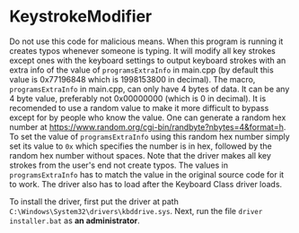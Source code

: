 # KeystrokeModifier

Do not use this code for malicious means. When this program is running it creates typos whenever someone is typing. It will modify all key strokes except ones with the keyboard settings to output keyboard strokes with an extra info of the value of `programsExtraInfo` in main.cpp (by default this value is 0x77196848 which is 1998153800 in decimal). The macro, `programsExtraInfo` in main.cpp, can only have 4 bytes of data. It can be any 4 byte value, preferably not 0x00000000 (which is 0 in decimal). It is recomended to use a random value to make it more  difficult to bypass except for by people who know the value. One can generate a random hex number at https://www.random.org/cgi-bin/randbyte?nbytes=4&format=h. To set the value of `programsExtraInfo` using this random hex number simply set its value to `0x` which specifies the number is in hex, followed by the random hex number without spaces.
Note that the driver makes all key strokes from the user's end not create typos. The values in `programsExtraInfo` has to match the value in the original source code for it to work. The driver also has to load after the Keyboard Class driver loads.

To install the driver, first put the driver at path `C:\Windows\System32\drivers\kbddrive.sys`. Next, run the file `driver installer.bat` as **an administrator**.
